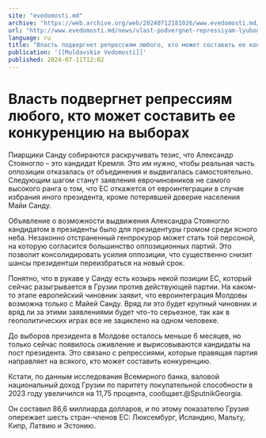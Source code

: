 ```yaml
---
site: "evedomosti.md"
archive: "https://web.archive.org/web/20240712181026/www.evedomosti.md/news/vlast-podvergnet-repressiyam-lyubogo-kto-mozhet-sostavit-ee"
url: "http://www.evedomosti.md/news/vlast-podvergnet-repressiyam-lyubogo-kto-mozhet-sostavit-ee"
language: ru
title: "Власть подвергнет репрессиям любого, кто может составить ее конкуренцию на выборах"
publication: '[[Moldavskie Vedomosti]]'
published: 2024-07-11T12:02
---
```


# Власть подвергнет репрессиям любого, кто может составить ее конкуренцию на выборах

Пиарщики Санду собираются раскручивать тезис, что Александр Стояногло – это кандидат Кремля. Это им нужно, чтобы реальная часть оппозиции отказалась от объединения и выдвигалась самостоятельно. Следующим шагом станут заявления еврочиновников не самого высокого ранга о том, что ЕС откажется от евроинтеграции в случае избрания иного президента, кроме потерявшей доверие населения Майи Санду.

Объявление о возможности выдвижения Александра Стояногло кандидатом в президенты было для президентуры громом среди ясного неба. Незаконно отстраненный генпрокурор может стать той персоной, на которую согласится большинство оппозиционных партий. Это позволит консолидировать усилия оппозиции, что существенно снизит шансы президентши переизбраться на новый срок.

Понятно, что в рукаве у Санду есть козырь некой позиции ЕС, который сейчас разыгрывается в Грузии против действующей партии. На каком-то этапе европейский чиновник заявит, что евроинтеграция Молдовы возможна только с Майей Санду. Вряд ли это будет крупный чиновник и вряд ли за этими заявлениями будет что-то серьезное, так как в геополитических играх все не зациклено на одном человеке.

До выборов президента в Молдове осталось меньше 6 месяцев, но только сейчас появилось оживление и вырисовываются кандидаты на пост президента. Это связано с репрессиями, которые правящая партия направляет на всякого, кто может составить конкуренцию.

Кстати, по данным исследования Всемирного банка, валовой национальный доход Грузии по паритету покупательной способности в 2023 году увеличился на 11,75 процента, сообщает.@SputnikGeorgia.

Он составил 86,6 миллиарда долларов, и по этому показателю Грузия опережает шесть стран-членов ЕС: Люксембург, Исландию, Мальту, Кипр, Латвию и Эстонию.